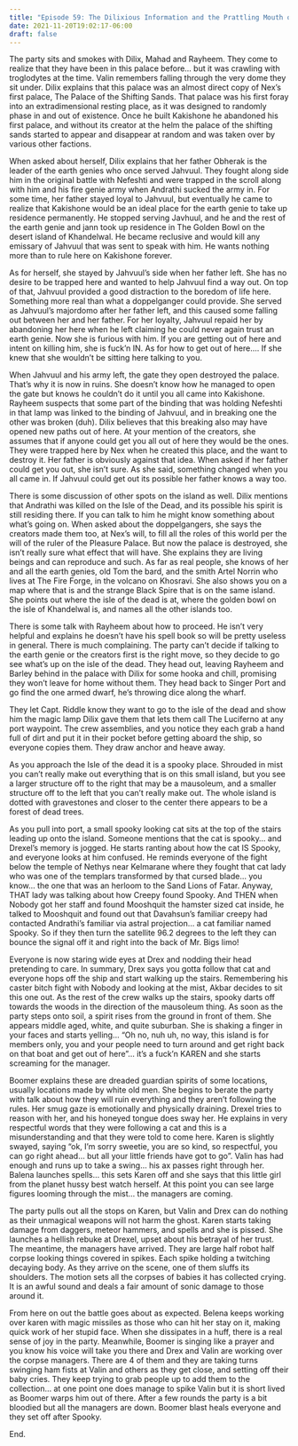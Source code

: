```yaml
---
title: "Episode 59: The Dilixious Information and the Prattling Mouth of Karen"
date: 2021-11-20T19:02:17-06:00
draft: false
---
```


The party sits and smokes with Dilix, Mahad and Rayheem. They come to realize that they have been in this palace before… but it was crawling with troglodytes at the time. Valin remembers falling through the very dome they sit under. Dilix explains that this palace was an almost direct copy of Nex’s first palace, The Palace of the Shifting Sands. That palace was his first foray into an extradimensional resting place, as it was designed to randomly phase in and out of existence. Once he built Kakishone he abandoned his first palace, and without its creator at the helm the palace of the shifting sands started to appear and disappear at random and was taken over by various other factions.

When asked about herself, Dilix explains that her father Obherak is the leader of the earth genies who once served Jahvuul. They fought along side him in the original battle with Nefeshti and were trapped in the scroll along with him and his fire genie army when Andrathi sucked the army in. For some time, her father stayed loyal to Jahvuul, but eventually he came to realize that Kakishone would be an ideal place for the earth genie to take up residence permanently. He stopped serving Javhuul, and he and the rest of the earth genie and jann took up residence in The Golden Bowl on the desert island of Khandelwal. He became reclusive and would kill any emissary of Jahvuul that was sent to speak with him. He wants nothing more than to rule here on Kakishone forever.

As for herself, she stayed by Jahvuul’s side when her father left. She has no desire to be trapped here and wanted to help Jahvuul find a way out. On top of that, Jahvuul provided a good distraction to the boredom of life here. Something more real than what a doppelganger could provide. She served as Jahvuul’s majordomo after her father left, and this caused some falling out between her and her father. For her loyalty, Jahvuul repaid her by abandoning her here when he left claiming he could never again trust an earth genie. Now she is furious with him. If you are getting out of here and intent on killing him, she is fuck’n IN. As for how to get out of here…. If she knew that she wouldn’t be sitting here talking to you.

When Jahvuul and his army left, the gate they open destroyed the palace. That’s why it is now in ruins. She doesn’t know how he managed to open the gate but knows he couldn’t do it until you all came into Kakishone. Rayheem suspects that some part of the binding that was holding Nefeshti in that lamp was linked to the binding of Jahvuul, and in breaking one the other was broken (duh). Dilix believes that this breaking also may have opened new paths out of here. At your mention of the creators, she assumes that if anyone could get you all out of here they would be the ones. They were trapped here by Nex when he created this place, and the want to destroy it. Her father is obviously against that idea. When asked if her father could get you out, she isn’t sure. As she said, something changed when you all came in. If Jahvuul could get out its possible her father knows a way too.

There is some discussion of other spots on the island as well. Dilix mentions that Andrathi was killed on the Isle of the Dead, and its possible his spirit is still residing there. If you can talk to him he might know something about what’s going on. When asked about the doppelgangers, she says the creators made them too, at Nex’s will, to fill all the roles of this world per the will of the ruler of the Pleasure Palace. But now the palace is destroyed, she isn’t really sure what effect that will have. She explains they are living beings and can reproduce and such. As far as real people, she knows of her and all the earth genies, old Tom the bard, and the smith Artel Norrin who lives at The Fire Forge, in the volcano on Khosravi. She also shows you on a map where that is and the strange Black Spire that is on the same island. She points out where the isle of the dead is at, where the golden bowl on the isle of Khandelwal is, and names all the other islands too.

There is some talk with Rayheem about how to proceed. He isn’t very helpful and explains he doesn’t have his spell book so will be pretty useless in general. There is much complaining. The party can’t decide if talking to the earth genie or the creators first is the right move, so they decide to go see what’s up on the isle of the dead. They head out, leaving Rayheem and Barley behind in the palace with Dilix for some hooka and chill, promising they won’t leave for home without them. They head back to Singer Port and go find the one armed dwarf, he’s throwing dice along the wharf.

They let Capt. Riddle know they want to go to the isle of the dead and show him the magic lamp Dilix gave them that lets them call The Luciferno at any port waypoint. The crew assemblies, and you notice they each grab a hand full of dirt and put it in their pocket before getting aboard the ship, so everyone copies them. They draw anchor and heave away.

As you approach the Isle of the dead it is a spooky place. Shrouded in mist you can’t really make out everything that is on this small island, but you see a larger structure off to the right that may be a mausoleum, and a smaller structure off to the left that you can’t really make out. The whole island is dotted with gravestones and closer to the center there appears to be a forest of dead trees.

As you pull into port, a small spooky looking cat sits at the top of the stairs leading up onto the island. Someone mentions that the cat is spooky… and Drexel’s memory is jogged. He starts ranting about how the cat IS Spooky, and everyone looks at him confused. He reminds everyone of the fight below the temple of Nethys near Kelmarane where they fought that cat lady who was one of the templars transformed by that cursed blade… you know… the one that was an herloom to the Sand Lions of Fatar. Anyway, THAT lady was talking about how Creepy found Spooky. And THEN when Nobody got her staff and found Mooshquit the hamster sized cat inside, he talked to Mooshquit and found out that Davahsun’s familiar creepy had contacted Andrathi’s familiar via astral projection… a cat familiar named Spooky. So if they then turn the satellite 96.2 degrees to the left they can bounce the signal off it and right into the back of Mr. Bigs limo!

Everyone is now staring wide eyes at Drex and nodding their head pretending to care. In summary, Drex says you gotta follow that cat and everyone hops off the ship and start walking up the stairs. Remembering his caster bitch fight with Nobody and looking at the mist, Akbar decides to sit this one out. As the rest of the crew walks up the stairs, spooky darts off towards the woods in the direction of the mausoleum thing. As soon as the party steps onto soil, a spirit rises from the ground in front of them. She appears middle aged, white, and quite suburban. She is shaking a finger in your faces and starts yelling… “Oh no, nuh uh, no way, this island is for members only, you and your people need to turn around and get right back on that boat and get out of here”… it’s a fuck’n KAREN and she starts screaming for the manager.

Boomer explains these are dreaded guardian spirits of some locations, usually locations made by white old men. She begins to berate the party with talk about how they will ruin everything and they aren’t following the rules. Her smug gaze is emotionally and physically draining. Drexel tries to reason with her, and his honeyed tongue does sway her. He explains in very respectful words that they were following a cat and this is a misunderstanding and that they were told to come here. Karen is slightly swayed, saying “ok, I’m sorry sweetie, you are so kind, so respectful, you can go right ahead… but all your little friends have got to go”. Valin has had enough and runs up to take a swing… his ax passes right through her. Balena launches spells… this sets Karen off and she says that this little girl from the planet hussy best watch herself. At this point you can see large figures looming through the mist… the managers are coming.

The party pulls out all the stops on Karen, but Valin and Drex can do nothing as their unmagical weapons will not harm the ghost. Karen starts taking damage from daggers, meteor hammers, and spells and she is pissed. She launches a hellish rebuke at Drexel, upset about his betrayal of her trust. The meantime, the managers have arrived. They are large half robot half corpse looking things covered in spikes. Each spike holding a twitching decaying body. As they arrive on the scene, one of them sluffs its shoulders. The motion sets all the corpses of babies it has collected crying. It is an awful sound and deals a fair amount of sonic damage to those around it.

From here on out the battle goes about as expected. Belena keeps working over karen with magic missiles as those who can hit her stay on it, making quick work of her stupid face. When she dissipates in a huff, there is a real sense of joy in the party. Meanwhile, Boomer is singing like a prayer and you know his voice will take you there and Drex and Valin are working over the corpse managers. There are 4 of them and they are taking turns swinging ham fists at Valin and others as they get close, and setting off their baby cries. They keep trying to grab people up to add them to the collection… at one point one does manage to spike Valin but it is short lived as Boomer warps him out of there. After a few rounds the party is a bit bloodied but all the managers are down. Boomer blast heals everyone and they set off after Spooky.

End.